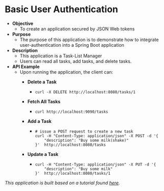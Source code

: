 # Basic User Authentication
* **Objective**
    * To create an application secured by JSON Web tokens  
* **Purpose**
    * The purpose of this application is to demonstrate how to integrate user-authentication into a Spring Boot application 
* **Description** 
    * This application is a Task-List Manager
    * Users can read all tasks, add tasks, and delete tasks.
* **API Example**
    * Upon running the application, the client can:
        * **Delete a Task**
            * `curl -X DELETE http://localhost:8080/tasks/1`
        * **Fetch All Tasks**
            * `curl http://localhost:9090/tasks`
        * **Add a Task**
            * ```
              # issue a POST request to create a new task
              curl -H "Content-Type: application/json" -X POST -d '{
                  "description": "Buy some milk(shake)"
              }'  http://localhost:8080/tasks
              ```
            
        * **Update a Task**
            * ```
              curl -H "Content-Type: application/json" -X PUT -d '{
                  "description": "Buy some milk"
              }'  http://localhost:8080/tasks/1
              ```



_This application is built based on a tutorial found [here](https://github.com/vladimirfomene/springboot-auth-updated.git)._